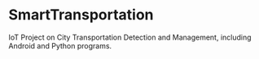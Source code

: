 # SmartTransportation
IoT Project on City Transportation Detection  and Management, including Android and Python programs.
